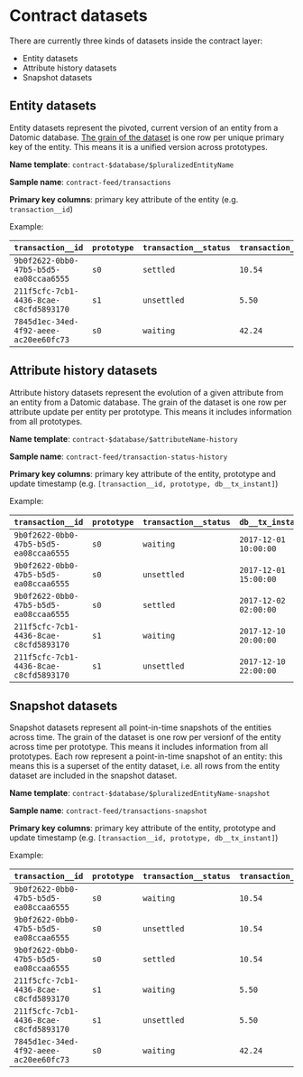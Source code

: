 # Contract datasets

There are currently three kinds of datasets inside the contract layer:

- Entity datasets
- Attribute history datasets
- Snapshot datasets

## Entity datasets

Entity datasets represent the pivoted, current version of an entity from a Datomic database.
[The grain of the dataset](https://www.kimballgroup.com/data-warehouse-business-intelligence-resources/kimball-techniques/dimensional-modeling-techniques/grain/) is one row per unique primary key of the entity.
This means it is a unified version across prototypes.

**Name template**: `contract-$database/$pluralizedEntityName`

**Sample name**: `contract-feed/transactions`

**Primary key columns**: primary key attribute of the entity (e.g. `transaction__id`)

Example:

| `transaction__id` | `prototype` | `transaction__status` | `transaction__amount` |
| --- | --- | --- | --- |
| `9b0f2622-0bb0-47b5-b5d5-ea08ccaa6555` | `s0` | `settled` | `10.54` |
| `211f5cfc-7cb1-4436-8cae-c8cfd5893170` | `s1` | `unsettled` | `5.50` |
| `7845d1ec-34ed-4f92-aeee-ac20ee60fc73` | `s0` | `waiting` | `42.24` |

## Attribute history datasets

Attribute history datasets represent the evolution of a given attribute from an entity from a Datomic database.
The grain of the dataset is one row per attribute update per entity per prototype.
This means it includes information from all prototypes.

**Name template**: `contract-$database/$attributeName-history`

**Sample name**: `contract-feed/transaction-status-history`

**Primary key columns**: primary key attribute of the entity, prototype and update timestamp (e.g. `[transaction__id, prototype, db__tx_instant]`)

Example:

| `transaction__id` | `prototype` | `transaction__status` | `db__tx_instant` |
| --- | --- | --- | --- |
| `9b0f2622-0bb0-47b5-b5d5-ea08ccaa6555` | `s0` | `waiting` | `2017-12-01 10:00:00` |
| `9b0f2622-0bb0-47b5-b5d5-ea08ccaa6555` | `s0` | `unsettled` | `2017-12-01 15:00:00` |
| `9b0f2622-0bb0-47b5-b5d5-ea08ccaa6555` | `s0` | `settled` | `2017-12-02 02:00:00` |
| `211f5cfc-7cb1-4436-8cae-c8cfd5893170` | `s1` | `waiting` | `2017-12-10 20:00:00` |
| `211f5cfc-7cb1-4436-8cae-c8cfd5893170` | `s1` | `unsettled` | `2017-12-10 22:00:00` |

## Snapshot datasets

Snapshot datasets represent all point-in-time snapshots of the entities across time.
The grain of the dataset is one row per versionf of the entity across time per prototype.
This means it includes information from all prototypes.
Each row represent a point-in-time snapshot of an entity: this means this is a superset of the entity dataset, i.e. all rows from the entity dataset are included in the snapshot dataset.

**Name template**: `contract-$database/$pluralizedEntityName-snapshot`

**Sample name**: `contract-feed/transactions-snapshot`

**Primary key columns**: primary key attribute of the entity, prototype and update timestamp (e.g. `[transaction__id, prototype, db__tx_instant]`)

Example:

| `transaction__id` | `prototype` | `transaction__status` | `transaction__amount` | `db__tx_instant` |
| --- | --- | --- | --- | --- |
| `9b0f2622-0bb0-47b5-b5d5-ea08ccaa6555` | `s0` | `waiting` | `10.54` | `2017-12-01 10:00:00` |
| `9b0f2622-0bb0-47b5-b5d5-ea08ccaa6555` | `s0` | `unsettled` | `10.54` | `2017-12-01 15:00:00` |
| `9b0f2622-0bb0-47b5-b5d5-ea08ccaa6555` | `s0` | `settled` | `10.54` | `2017-12-02 02:00:00` |
| `211f5cfc-7cb1-4436-8cae-c8cfd5893170` | `s1` | `waiting` | `5.50` | `2017-12-10 20:00:00` |
| `211f5cfc-7cb1-4436-8cae-c8cfd5893170` | `s1` | `unsettled` | `5.50` | `2017-12-10 22:00:00` |
| `7845d1ec-34ed-4f92-aeee-ac20ee60fc73` | `s0` | `waiting` | `42.24` | `2017-12-13 05:00:00` |
